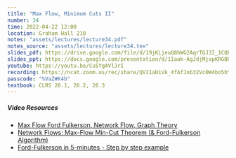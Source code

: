 ```yaml
---
title: "Max Flow, Minimum Cuts II"
number: 34
time: 2022-04-22 12:00
location: Graham Hall 210
notes: "assets/lectures/lecture34.pdf"
notes_source: "assets/lectures/lecture34.tex"
slides_pdf: https://drive.google.com/file/d/19jKLjeuQ8hWG2AqrTGJ3I_1CQPeWUB7t/view?usp=sharing
slides_ppt: https://docs.google.com/presentation/d/1Iaak-AgJdjMjxpKRGBhheBEYc8xQ88zN17o7O5gXf8Q/edit?usp=sharing
youtube: https://youtu.be/CuSYgAVlJrI
recording: https://ncat.zoom.us/rec/share/QVI1aDiVk_4fAfJob32VcOW4bo5bY18hX9TPwXJCpBzj90nr5G6bv_CyPQZuNfRl.kd5SMfRSuQOjulzd?startTime=1650643286000
passcode: "%VaZ#K4b"
textbook: CLRS 26.1, 26.2, 26.3
---
```


##### Video Resources

- [Max Flow Ford Fulkerson, Network Flow, Graph Theory](https://www.youtube.com/watch?v=LdOnanfc5TM)
- [Network Flows: Max-Flow Min-Cut Theorem (& Ford-Fulkerson Algorithm)](https://www.youtube.com/watch?v=oHy3ddI9X3o)
- [Ford-Fulkerson in 5-minutes - Step by step example](https://www.youtube.com/watch?v=Tl90tNtKvxs)